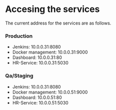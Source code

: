# Accesing the services

The current address for the services are as follows.

### Production
* Jenkins: 10.0.0.31:8080
* Docker management: 10.0.0.31:9000
* Dashboard: 10.0.0.31:80
* HR-Service: 10.0.0.31:5030


### Qa/Staging
* Jenkins: 10.0.0.31:8080
* Docker management: 10.0.0.51:9000
* Dashboard: 10.0.0.51:80
* HR-Service: 10.0.0.51:5030

